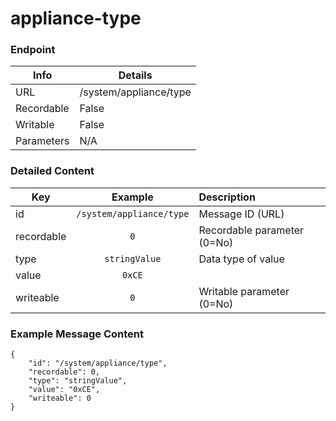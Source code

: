 # appliance-type



### Endpoint

| Info  | Details |
| ------------- | ------------- |
| URL   | /system/appliance/type   |
| Recordable   | False   |
| Writable   | False   |
| Parameters  | N/A |

### Detailed Content

|  Key  | Example | Description |
| ------------- | :------: | :------------------------------ |
|  id | `/system/appliance/type` | Message ID (URL) |
|  recordable | `0` | Recordable parameter (0=No) |
|  type | `stringValue` | Data type of value |
|  value | `0xCE` |  |
|  writeable | `0` | Writable parameter (0=No) |



### Example Message Content
```
{
    "id": "/system/appliance/type",
    "recordable": 0,
    "type": "stringValue",
    "value": "0xCE",
    "writeable": 0
}
```
